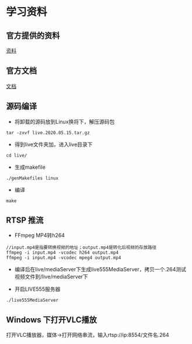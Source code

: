 # 学习资料

## 官方提供的资料

[资料](http://www.live555.com/liveMedia/public/)

## 官方文档

[文档](http://www.live555.com/liveMedia/doxygen/html/classMedium.html)

## 源码编译

+ 将卸载的源码放到Linux换将下，解压源码包



```
tar -zxvf live.2020.05.15.tar.gz
```



+ 得到live文件夹加，进入live目录下

```
cd live/
```

+ 生成makefile

```
./genMakefiles linux
```



+ 编译

```
make
```



## RTSP 推流

+ FFmpeg MP4转h264

```shell
//input.mp4是指要转换视频的地址；output.mp4是转化后视频的存放路径
ffmpeg -i input.mp4 -vcodec h264 output.mp4  
ffmpeg -i input.mp4 -vcodec mpeg4 output.mp4
```

+ 编译后在live/mediaServer下生成live555MediaServer，拷贝一个.264测试视频文件到/live/mediaServer下

+ 开启LIVE555服务器

```shell
./live555MediaServer
```



## Windows 下打开VLC播放

打开VLC播放器，媒体->打开网络串流，输入rtsp://ip:8554/文件名.264